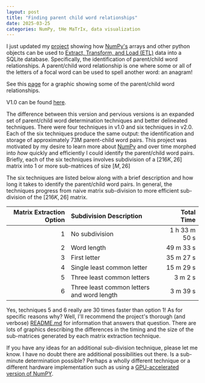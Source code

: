 ```yaml
---
layout: post
title: "Finding parent child word relationships"
date: 2025-03-25
categories: NumPy, tHe MaTrIx, data visualization
---
```


I just updated my [project](https://github.com/mike-babb/finding_anagrams) showing how [NumPy's](https://numpy.org/) arrays and other python objects can be used to [Extract, Transform, and Load (ETL)](https://en.wikipedia.org/wiki/Extract,_transform,_load) data into a SQLite database. Specifically, the identification of parent/child word relationships. A parent/child word relationship is one where some or all of the letters of a focal word can be used to spell another word: an anagram! 

See this [page](/media/finding_anagrams/word_grid.html) for a graphic showing some of the parent/child word relationships.

V1.0 can be found [here](https://mike-babb.github.io/blog/2022/02/24/finding-anagrams).

The difference between this version and pervious versions is an expanded set of parent/child word determination techniques and better delineated techniques. There were four techniques in v1.0 and six techniques in v2.0. Each of the six techniques produce the same output: the identification and storage of approximately 73M parent-child word pairs. This project was motivated by my desire to learn more about [NumPy](https://numpy.org/) and over time morphed into *how* quickly and efficiently I could identify the parent/child word pairs. Briefly, each of the six techniques involves subdivision of a $[216K, 26]$ matrix into $1$ or more sub-matrices of size $[M, 26]$

The six techniques are listed below along with a brief description and how long it takes to identify the parent/child word pairs. In general, the techniques progress from naive matrix sub-division to more efficient sub-division of the $[216K, 26]$ matrix.

| Matrix Extraction Option | Subdivision Description | Total Time |
| -----:|:-----|-----:|
| 1 | No subdivision  | 1 h 33 m 50 s |
| 2 | Word length | 49 m 33 s |
| 3 | First letter| 35 m 27 s |
| 4 | Single least common letter | 15 m 29 s |
| 5 | Three least common letters | 3 m 2 s |
| 6 | Three least common letters and word length |3 m 39 s |

Yes, techniques 5 and 6 really are 30 times faster than option 1! As for specific reasons why? Well, I'll recommend the project's thorough (and verbose) [README.md](https://github.com/mike-babb/finding_anagrams/blob/main/README.md) for information that answers that question. There are lots of graphics describing the differences in the timing and the size of the sub-matrices generated by each matrix extraction technique.

If you have any ideas for an additional sub-division technique, please let me know. I have no doubt there are additional possibilities out there. Is a sub-minute determination possible? Perhaps a wholly different technique or a different hardware implementation such as using a [GPU-accelerated version of NumPY](https://cupy.dev/).









